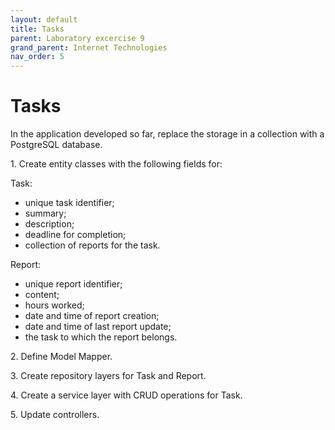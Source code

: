 ```yaml
---
layout: default
title: Tasks
parent: Laboratory excercise 9
grand_parent: Internet Technologies
nav_order: 5
---
```


# Tasks

In the application developed so far, replace the storage in a collection with a PostgreSQL database.

1\. Create entity classes with the following fields for:

Task:
- unique task identifier;
- summary;
- description;
- deadline for completion;
- collection of reports for the task.

Report:
- unique report identifier;
- content;
- hours worked;
- date and time of report creation;
- date and time of last report update;
- the task to which the report belongs.

2\. Define Model Mapper.

3\. Create repository layers for Task and Report.

4\. Create a service layer with CRUD operations for Task.

5\. Update controllers.
